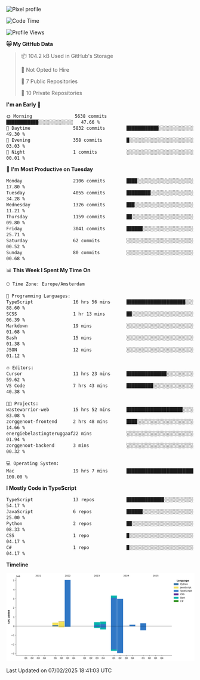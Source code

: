 ![Pixel profile](https://pixel-profile.vercel.app/api/github-stats?username=Atchferox&screen_effect=true&theme=rainbow
)


<!--START_SECTION:waka-->
![Code Time](http://img.shields.io/badge/Code%20Time-518%20hrs%205%20mins-blue)

![Profile Views](http://img.shields.io/badge/Profile%20Views-0-blue)

**🐱 My GitHub Data** 

> 📦 104.2 kB Used in GitHub's Storage 
 > 
> 🚫 Not Opted to Hire
 > 
> 📜 7 Public Repositories 
 > 
> 🔑 10 Private Repositories 
 > 
**I'm an Early 🐤** 

```text
🌞 Morning                5638 commits        ████████████░░░░░░░░░░░░░   47.66 % 
🌆 Daytime                5832 commits        ████████████░░░░░░░░░░░░░   49.30 % 
🌃 Evening                358 commits         █░░░░░░░░░░░░░░░░░░░░░░░░   03.03 % 
🌙 Night                  1 commits           ░░░░░░░░░░░░░░░░░░░░░░░░░   00.01 % 
```
📅 **I'm Most Productive on Tuesday** 

```text
Monday                   2106 commits        ████░░░░░░░░░░░░░░░░░░░░░   17.80 % 
Tuesday                  4055 commits        █████████░░░░░░░░░░░░░░░░   34.28 % 
Wednesday                1326 commits        ███░░░░░░░░░░░░░░░░░░░░░░   11.21 % 
Thursday                 1159 commits        ██░░░░░░░░░░░░░░░░░░░░░░░   09.80 % 
Friday                   3041 commits        ██████░░░░░░░░░░░░░░░░░░░   25.71 % 
Saturday                 62 commits          ░░░░░░░░░░░░░░░░░░░░░░░░░   00.52 % 
Sunday                   80 commits          ░░░░░░░░░░░░░░░░░░░░░░░░░   00.68 % 
```


📊 **This Week I Spent My Time On** 

```text
🕑︎ Time Zone: Europe/Amsterdam

💬 Programming Languages: 
TypeScript               16 hrs 56 mins      ██████████████████████░░░   88.60 % 
SCSS                     1 hr 13 mins        ██░░░░░░░░░░░░░░░░░░░░░░░   06.39 % 
Markdown                 19 mins             ░░░░░░░░░░░░░░░░░░░░░░░░░   01.68 % 
Bash                     15 mins             ░░░░░░░░░░░░░░░░░░░░░░░░░   01.38 % 
JSON                     12 mins             ░░░░░░░░░░░░░░░░░░░░░░░░░   01.12 % 

🔥 Editors: 
Cursor                   11 hrs 23 mins      ███████████████░░░░░░░░░░   59.62 % 
VS Code                  7 hrs 43 mins       ██████████░░░░░░░░░░░░░░░   40.38 % 

🐱‍💻 Projects: 
wastewarrior-web         15 hrs 52 mins      █████████████████████░░░░   83.08 % 
zorggenoot-frontend      2 hrs 48 mins       ████░░░░░░░░░░░░░░░░░░░░░   14.66 % 
energiebelastingteruggaaf22 mins             ░░░░░░░░░░░░░░░░░░░░░░░░░   01.94 % 
zorggenoot-backend       3 mins              ░░░░░░░░░░░░░░░░░░░░░░░░░   00.32 % 

💻 Operating System: 
Mac                      19 hrs 7 mins       █████████████████████████   100.00 % 
```

**I Mostly Code in TypeScript** 

```text
TypeScript               13 repos            ██████████████░░░░░░░░░░░   54.17 % 
JavaScript               6 repos             ██████░░░░░░░░░░░░░░░░░░░   25.00 % 
Python                   2 repos             ██░░░░░░░░░░░░░░░░░░░░░░░   08.33 % 
CSS                      1 repo              █░░░░░░░░░░░░░░░░░░░░░░░░   04.17 % 
C#                       1 repo              █░░░░░░░░░░░░░░░░░░░░░░░░   04.17 % 
```



**Timeline**

![Lines of Code chart](https://raw.githubusercontent.com/Atchferox/Atchferox/main/assets/bar_graph.png)


 Last Updated on 07/02/2025 18:41:03 UTC
<!--END_SECTION:waka-->
